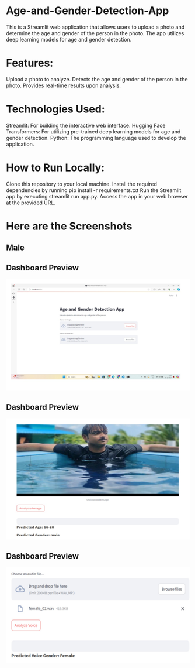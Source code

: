 # Age-and-Gender-Detection-App
This is a Streamlit web application that allows users to upload a photo and determine the age and gender of the person in the photo. The app utilizes deep learning models for age and gender detection.

# Features:
Upload a photo to analyze.
Detects the age and gender of the person in the photo.
Provides real-time results upon analysis.

# Technologies Used:
Streamlit: For building the interactive web interface.
Hugging Face Transformers: For utilizing pre-trained deep learning models for age and gender detection.
Python: The programming language used to develop the application.

# How to Run Locally:
Clone this repository to your local machine.
Install the required dependencies by running pip install -r requirements.txt
Run the Streamlit app by executing streamlit run app.py.
Access the app in your web browser at the provided URL.

# Here are the Screenshots

## Male
## Dashboard Preview
<img width="800" alt="App Dashboard" src="https://raw.githubusercontent.com/P-MUHAMMADHU-NAZAR-ALI/Age-and-Gender-Prediction-Using-Deep-Learning/main/images/dashboard.jpg">

## Dashboard Preview
<img width="800" alt="App Dashboard" src="https://raw.githubusercontent.com/P-MUHAMMADHU-NAZAR-ALI/Age-and-Gender-Prediction-Using-Deep-Learning/main/images/age and gender prediction.jpg">

## Dashboard Preview
<img width="800" alt="App Dashboard" src="https://raw.githubusercontent.com/P-MUHAMMADHU-NAZAR-ALI/Age-and-Gender-Prediction-Using-Deep-Learning/main/images/voice prediction.jpg">






